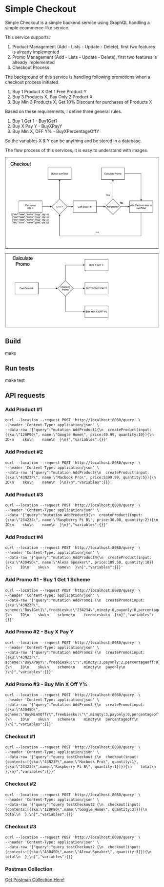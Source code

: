 # Simple Checkout

Simple Checkout is a simple backend service using GraphQL handling a simple ecommerce-like service.

This service supports:
1. Product Management (Add - Lists - Update - Delete), first two features is already implemented
2. Promo Management (Add - Lists - Update - Delete), first two features is already implemented
3. Checkout Process 

The background of this service is handling following promotions when a checkout process initiated.
1. Buy 1 Product X Get 1 Free Product Y
2. Buy 3 Products X, Pay Only 2 Product X
3. Buy Min 3 Products X, Get 10% Discount for purchases of Products X

Based on these requirements, I define three general rules.
1. Buy 1 Get 1 - Buy1Get1
2. Buy X Pay Y - BuyXPayY
3. Buy Min X, OFF Y% - BuyXPercentageOffY

So the variables X & Y can be anything and be stored in a database.

The flow process of this services, it is easy to understand with images.

<img src="https://github.com/sigitisme/simplecheckout/blob/main/img/flow.jpg">



## Build

  make

## Run tests

  make test

## API requests 

### Add Product #1

```
curl --location --request POST 'http://localhost:8080/query' \
--header 'Content-Type: application/json' \
--data-raw '{"query":"mutation AddProduct1{\n  createProduct(input:{sku:\"120P90\", name:\"Google Home\", price:49.99, quantity:10}){\n    ID\n    sku\n    name\n  }\n}","variables":{}}'

```

### Add Product #2

```
curl --location --request POST 'http://localhost:8080/query' \
--header 'Content-Type: application/json' \
--data-raw '{"query":"mutation AddProduc2{\n  createProduct(input:{sku:\"43N23P\", name:\"Macbook Pro\", price:5399.99, quantity:5}){\n    ID\n    sku\n    name\n  }\n}\n","variables":{}}'
```

### Add Product #3

```
curl --location --request POST 'http://localhost:8080/query' \
--header 'Content-Type: application/json' \
--data '{"query":"mutation AddProduct3{\n  createProduct(input:{sku:\"234234\", name:\"Raspberry Pi B\", price:30.00, quantity:2}){\n    ID\n    sku\n    name\n  }\n}","variables":{}}'
```

### Add Product #4

```
curl --location --request POST 'http://localhost:8080/query' \
--header 'Content-Type: application/json' \
--data-raw '{"query":"mutation AddProduct4{\n  createProduct(input:{sku:\"A304SD\", name:\"Alexa Speaker\", price:109.50, quantity:10}){\n    ID\n    sku\n    name\n  }\n}","variables":{}}'
```

### Add Promo #1 - Buy 1 Get 1 Scheme

```
curl --location --request POST 'http://localhost:8080/query' \
--header 'Content-Type: application/json' \
--data-raw '{"query":"mutation AddPromo1 {\n  createPromo(input:{sku:\"43N23P\", scheme:\"Buy1Get1\",freebiesku:\"234234\",minqty:0,payonly:0,percentageoff:0}){\n    ID\n    sku\n    scheme\n    freebiesku\n  }\n}","variables":{}}'
```

### Add Promo #2 - Buy X Pay Y

```
curl --location --request POST 'http://localhost:8080/query' \
--header 'Content-Type: application/json' \
--data-raw '{"query":"mutation AddPromo2 {\n  createPromo(input:{sku:\"43N23P\", scheme:\"BuyXPayY\",freebiesku:\"\",minqty:3,payonly:2,percentageoff:0}){\n    ID\n    sku\n    scheme\n    minqty\n  payonly\n  }\n}","variables":{}}'
```

### Add Promo #3 - Buy Min X Off Y%

```
curl --location --request POST 'http://localhost:8080/query' \
--header 'Content-Type: application/json' \
--data-raw '{"query":"mutation AddPromo3 {\n  createPromo(input:{sku:\"A304SD\", scheme:\"BuyMinXOffY\",freebiesku:\"\",minqty:3,payonly:0,percentageoff:10}){\n    ID\n    sku\n    scheme\n    minqty\n  percentageoff\n  }\n}","variables":{}}'
```


### Checkout #1

```
curl --location --request POST 'http://localhost:8080/query' \
--header 'Content-Type: application/json' \
--data-raw '{"query":"query testCheckout {\n  checkout(input:{contents:[{sku:\"43N23P\",name:\"Macbook Pro\", quantity:1},{sku:\"234234\",name:\"Raspberry Pi B\", quantity:1}]}){\n    total\n  },\n}","variables":{}}'
```

### Checkout #2

```
curl --location --request POST 'http://localhost:8080/query' \
--header 'Content-Type: application/json' \
--data-raw '{"query":"query testCheckout2 {\n  checkout(input:{contents:[{sku:\"120P90\",name:\"Google Home\", quantity:3]}){\n    total\n  },\n}","variables":{}}'
```


### Checkout #3

```
curl --location --request POST 'http://localhost:8080/query' \
--header 'Content-Type: application/json' \
--data-raw '{"query":"query testCheckout2 {\n  checkout(input:{contents:[{sku:\"A304SD\",name:\"Alexa Speaker\", quantity:3]}){\n    total\n  },\n}","variables":{}}'
```

### Postman Collection

<a href="https://www.getpostman.com/collections/2a4c44a949af973c9255">Get Postman Collection Here!</a>
